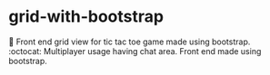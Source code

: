
# grid-with-bootstrap
:pencil: Front end grid view for tic tac toe game made using bootstrap. </br>
:octocat: Multiplayer usage having chat area. 
Front end made using bootstrap.
